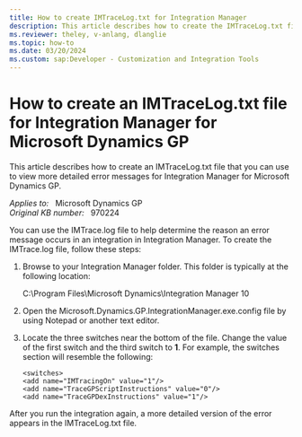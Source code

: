 ```yaml
---
title: How to create IMTraceLog.txt for Integration Manager
description: This article describes how to create the IMTraceLog.txt file for Integration Manager for Microsoft Dynamics GP so that you can view more detailed error messages.
ms.reviewer: theley, v-anlang, dlanglie
ms.topic: how-to
ms.date: 03/20/2024
ms.custom: sap:Developer - Customization and Integration Tools
---
```

# How to create an IMTraceLog.txt file for Integration Manager for Microsoft Dynamics GP

This article describes how to create an IMTraceLog.txt file that you can use to view more detailed error messages for Integration Manager for Microsoft Dynamics GP.

_Applies to:_ &nbsp; Microsoft Dynamics GP  
_Original KB number:_ &nbsp; 970224

You can use the IMTrace.log file to help determine the reason an error message occurs in an integration in Integration Manager. To create the IMTrace.log file, follow these steps:

1. Browse to your Integration Manager folder. This folder is typically at the following location:

   C:\Program Files\Microsoft Dynamics\Integration Manager 10

2. Open the Microsoft.Dynamics.GP.IntegrationManager.exe.config file by using Notepad or another text editor.

3. Locate the three switches near the bottom of the file. Change the value of the first switch and the third switch to **1**. For example, the switches section will resemble the following:

    ```console
    <switches>
    <add name="IMTracingOn" value="1"/>
    <add name="TraceGPScriptInstructions" value="0"/>
    <add name="TraceGPDexInstructions" value="1"/>
    ```

After you run the integration again, a more detailed version of the error appears in the IMTraceLog.txt file.
